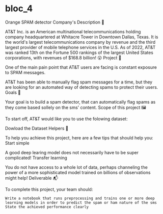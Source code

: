 # bloc_4

Orange SPAM detector
Company's Description 📇

AT\&T Inc. is an American multinational telecommunications holding company headquartered at Whitacre Tower in Downtown Dallas, Texas. It is the world's largest telecommunications company by revenue and the third largest provider of mobile telephone services in the U.S. As of 2022, AT\&T was ranked 13th on the Fortune 500 rankings of the largest United States corporations, with revenues of $168.8 billion! 😮
Project 🚧

One of the main pain point that AT\&T users are facing is constant exposure to SPAM messages.

AT\&T has been able to manually flag spam messages for a time, but they are looking for an automated way of detecting spams to protect their users.
Goals 🎯

Your goal is to build a spam detector, that can automatically flag spams as they come based sollely on the sms' content.
Scope of this project 🖼️

To start off, AT\&T would like you to use the folowing dataset:

Dowload the Dataset
Helpers 🦮

To help you achieve this project, here are a few tips that should help you:
Start simple

A good deep learing model does not necessarily have to be super complicated!
Transfer learning

You do not have access to a whole lot of data, perhaps channeling the power of a more sophisticated model trained on billions of observations might help!
Deliverable 📬

To complete this project, your team should:

    Write a notebook that runs preprocessing and trains one or more deep learning models in order to predict the spam or ham nature of the sms
    State the achieved performance clearly
